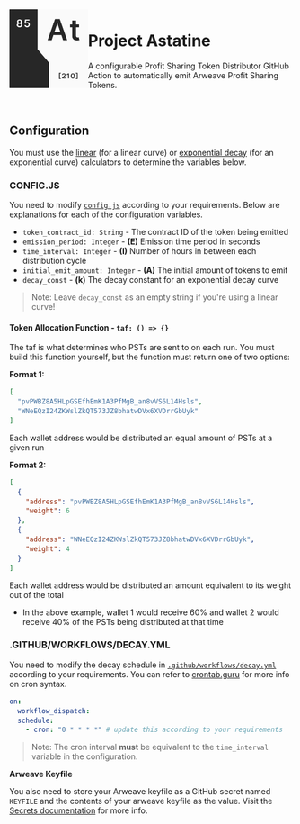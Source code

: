 <img src="./.github/assets/logo.png" align="left" width="140">

# Project Astatine

A configurable Profit Sharing Token Distributor GitHub Action to automatically emit Arweave Profit Sharing Tokens.

<br />

## Configuration

You must use the [linear](https://www.desmos.com/calculator/05ofbspddf) (for a linear curve) or [exponential decay](https://www.desmos.com/calculator/mvcfqcvtwp) (for an exponential curve) calculators to determine the variables below.

### CONFIG.JS

You need to modify [`config.js`](config.js) according to your requirements. Below are explanations for each of the configuration variables.

- `token_contract_id: String` - The contract ID of the token being emitted
- `emission_period: Integer` - **(E)** Emission time period in seconds
- `time_interval: Integer` - **(I)** Number of hours in between each distribution cycle
- `initial_emit_amount: Integer` - **(A)** The initial amount of tokens to emit
- `decay_const` - **(k)** The decay constant for an exponential decay curve

> Note: Leave `decay_const` as an empty string if you're using a linear curve!

#### Token Allocation Function - `taf: () => {}`

The taf is what determines who PSTs are sent to on each run. You must build this function yourself, but the function must return one of two options:

**Format 1:**

```json
[
  "pvPWBZ8A5HLpGSEfhEmK1A3PfMgB_an8vVS6L14Hsls",
  "WNeEQzI24ZKWslZkQT573JZ8bhatwDVx6XVDrrGbUyk"
]
```

Each wallet address would be distributed an equal amount of PSTs at a given run

**Format 2:**

```json
[
  {
    "address": "pvPWBZ8A5HLpGSEfhEmK1A3PfMgB_an8vVS6L14Hsls",
    "weight": 6
  },
  {
    "address": "WNeEQzI24ZKWslZkQT573JZ8bhatwDVx6XVDrrGbUyk",
    "weight": 4
  }
]
```

Each wallet address would be distributed an amount equivalent to its weight out of the total

- In the above example, wallet 1 would receive 60% and wallet 2 would receive 40% of the PSTs being distributed at that time

### .GITHUB/WORKFLOWS/DECAY.YML

You need to modify the decay schedule in [`.github/workflows/decay.yml`](.github/workflows/decay.yml) according to your requirements. You can refer to [crontab.guru](https://crontab.guru/) for more info on cron syntax.

```yml
on:
  workflow_dispatch:
  schedule:
    - cron: "0 * * * *" # update this according to your requirements
```

> Note: The cron interval **must** be equivalent to the `time_interval` variable in the configuration.

**Arweave Keyfile**

You also need to store your Arweave keyfile as a GitHub secret named `KEYFILE` and the contents of your arweave keyfile as the value. Visit the [Secrets documentation](https://docs.github.com/en/free-pro-team@latest/actions/reference/encrypted-secrets) for more info.
